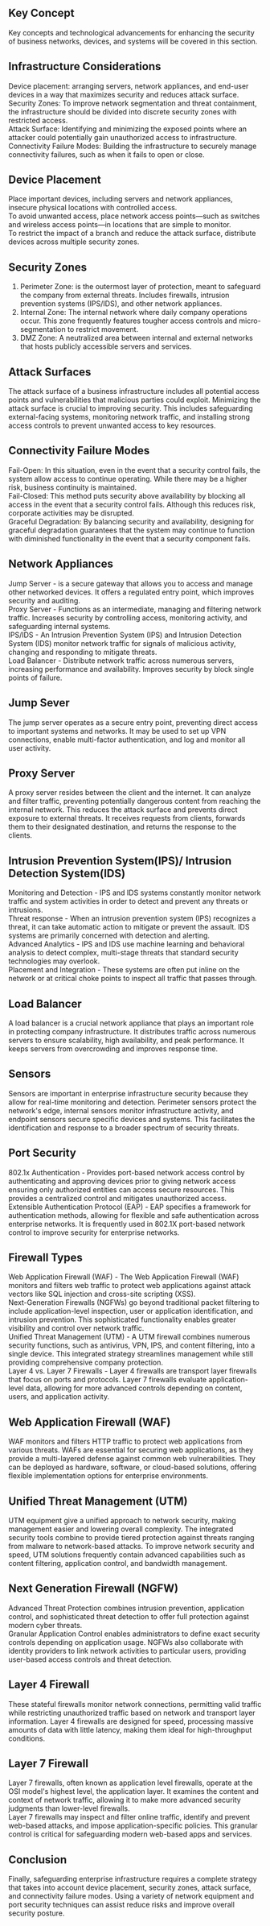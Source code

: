 ## Key Concept 

Key concepts and technological advancements for enhancing the security of business networks, devices, and systems will be covered in this section. 

## Infrastructure Considerations

Device placement: arranging servers, network appliances, and end-user devices in a way that maximizes security and reduces attack surface.   
Security Zones: To improve network segmentation and threat containment, the infrastructure should be divided into discrete security zones with restricted access.   
Attack Surface: Identifying and minimizing the exposed points where an attacker could potentially gain unauthorized access to infrastructure.   
Connectivity Failure Modes: Building the infrastructure to securely manage connectivity failures, such as when it fails to open or close.

## Device Placement

Place important devices, including servers and network appliances, insecure physical locations with controlled access.    
To avoid unwanted access, place network access points—such as switches and wireless access points—in locations that are simple to monitor.  
To restrict the impact of a branch and reduce the attack surface, distribute devices across multiple security zones.

## Security Zones

1. Perimeter Zone: is the outermost layer of protection, meant to safeguard the company from external threats. Includes firewalls, intrusion prevention systems (IPS/IDS), and other network appliances.   
2. Internal Zone: The internal network where daily company operations occur. This zone frequently features tougher access controls and micro-segmentation to restrict movement.  
3. DMZ Zone: A neutralized area between internal and external networks that hosts publicly accessible servers and services. 

## Attack Surfaces

The attack surface of a business infrastructure includes all potential access points and vulnerabilities that malicious parties could exploit. Minimizing the attack surface is crucial to improving security. This includes safeguarding external-facing systems, monitoring network traffic, and installing strong access controls to prevent unwanted access to key resources. 

## Connectivity Failure Modes

Fail-Open: In this situation, even in the event that a security control fails, the system allow access to continue operating. While there may be a higher risk, business continuity is maintained.   
Fail-Closed: This method puts security above availability by blocking all access in the event that a security control fails. Although this reduces risk, corporate activities may be disrupted.  
Graceful Degradation: By balancing security and availability, designing for graceful degradation guarantees that the system may continue to function with diminished functionality in the event that a security component fails. 

## Network Appliances 

Jump Server \- is a secure gateway that allows you to access and manage other networked devices. It offers a regulated entry point, which improves security and auditing.   
Proxy Server \- Functions as an intermediate, managing and filtering network traffic. Increases security by controlling access, monitoring activity, and safeguarding internal systems.   
IPS/IDS \- An Intrusion Prevention System (IPS) and Intrusion Detection System (IDS) monitor network traffic for signals of malicious activity, changing and responding to mitigate threats.   
Load Balancer \- Distribute network traffic across numerous servers, increasing performance and availability. Improves security by block single points of failure. 

## Jump Sever

The jump server operates as a secure entry point, preventing direct access to important systems and networks. It may be used to set up VPN connections, enable multi-factor authentication, and log and monitor all user activity.

## Proxy Server

A proxy server resides between the client and the internet. It can analyze and filter traffic, preventing potentially dangerous content from reaching the internal network. This reduces the attack surface and prevents direct exposure to external threats. It receives requests from clients, forwards them to their designated destination, and returns the response to the clients. 

## Intrusion Prevention System(IPS)/ Intrusion Detection System(IDS)

Monitoring and Detection \- IPS and IDS systems constantly monitor network traffic and system activities in order to detect and prevent any threats or intrusions.    
Threat response \- When an intrusion prevention system (IPS) recognizes a threat, it can take automatic action to mitigate or prevent the assault. IDS systems are primarily concerned with detection and alerting.   
Advanced Analytics \- IPS and IDS use machine learning and behavioral analysis to detect complex, multi-stage threats that standard security technologies may overlook.    
Placement and Integration \- These systems are often put inline on the network or at critical choke points to inspect all traffic that passes through.  

## Load Balancer

A load balancer is a crucial network appliance that plays an important role in protecting company infrastructure. It distributes traffic across numerous servers to ensure scalability, high availability, and peak performance. It keeps servers from overcrowding and improves response time. 

## Sensors

Sensors are important in enterprise infrastructure security because they allow for real-time monitoring and detection. Perimeter sensors protect the network's edge, internal sensors monitor infrastructure activity, and endpoint sensors secure specific devices and systems. This facilitates the identification and response to a broader spectrum of security threats. 

## Port Security

802.1x Authentication \- Provides port-based network access control by authenticating and approving devices prior to giving network access ensuring only authorized entities can access secure resources. This provides a centralized control and mitigates unauthorized access.   
Extensible Authentication Protocol (EAP) \- EAP specifies a framework for authentication methods, allowing for flexible and safe authentication across enterprise networks. It is frequently used in 802.1X port-based network control to improve security for enterprise networks. 

## Firewall Types

Web Application Firewall (WAF) \- The Web Application Firewall (WAF) monitors and filters web traffic to protect web applications against attack vectors like SQL injection and cross-site scripting (XSS).   
Next-Generation Firewalls (NGFWs) go beyond traditional packet filtering to include application-level inspection, user or application identification, and intrusion prevention. This sophisticated functionality enables greater visibility and control over network traffic.   
Unified Threat Management (UTM) \- A UTM firewall combines numerous security functions, such as antivirus, VPN, IPS, and content filtering, into a single device. This integrated strategy streamlines management while still providing comprehensive company protection.   
Layer 4 vs. Layer 7 Firewalls \- Layer 4 firewalls are transport layer firewalls that focus on ports and protocols. Layer 7 firewalls evaluate application-level data, allowing for more advanced controls depending on content, users, and application activity. 

## Web Application Firewall (WAF)

WAF monitors and filters  HTTP traffic to protect web applications from various threats. WAFs are essential for securing web applications, as they provide a multi-layered defense against common web vulnerabilities. They can be deployed as hardware, software, or cloud-based solutions, offering flexible implementation options for enterprise environments. 

## Unified Threat Management (UTM) 

UTM equipment give a unified approach to network security, making management easier and lowering overall complexity. The integrated security tools combine to provide tiered protection against threats ranging from malware to network-based attacks. To improve network security and speed, UTM solutions frequently contain advanced capabilities such as content filtering, application control, and bandwidth management.  

## Next Generation Firewall (NGFW) 

Advanced Threat Protection combines intrusion prevention, application control, and sophisticated threat detection to offer full protection against modern cyber threats.  
Granular Application Control enables administrators to define exact security controls depending on application usage. NGFWs also collaborate with identity providers to link network activities to particular users, providing user-based access controls and threat detection. 

## Layer 4 Firewall 

These stateful firewalls monitor network connections, permitting valid traffic while restricting unauthorized traffic based on network and transport layer information. Layer 4 firewalls are designed for speed, processing massive amounts of data with little latency, making them ideal for high-throughput conditions.  

## Layer 7 Firewall

Layer 7 firewalls, often known as application level firewalls, operate at the OSI model's highest level, the application layer. It examines the content and context of network traffic, allowing it to make more advanced security judgments than lower-level firewalls.  
Layer 7 firewalls may inspect and filter online traffic, identify and prevent web-based attacks, and impose application-specific policies. This granular control is critical for safeguarding modern web-based apps and services. 

## Conclusion

Finally, safeguarding enterprise infrastructure requires a complete strategy that takes into account device placement, security zones, attack surface, and connectivity failure modes. Using a variety of network equipment and port security techniques can assist reduce risks and improve overall security posture. 